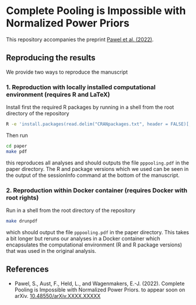 # Complete Pooling is Impossible with Normalized Power Priors

This repository accompanies the preprint [Pawel et al.
(2022)](https://doi.org/10.48550/arXiv.XXXX.XXXXX).

## Reproducing the results

We provide two ways to reproduce the manuscript

### 1. Reproduction with locally installed computational environment (requires R and LaTeX)

Install first the required R packages by running in a shell from the root
directory of the repository

``` sh
R -e 'install.packages(read.delim("CRANpackages.txt", header = FALSE)[,1])'
```

Then run

``` sh
cd paper
make pdf
```

this reproduces all analyses and should outputs the file `pppooling.pdf` in the
paper directory. The R and package versions which we used can be seen in the
output of the sessionInfo command at the bottom of the manuscript.

### 2. Reproduction within Docker container (requires Docker with root rights)

Run in a shell from the root directory of the repository

``` sh
make drunpdf
```

which should output the file `pppooling.pdf` in the paper directory. This takes
a bit longer but reruns our analyses in a Docker container which encapsulates
the computational environment (R and R package versions) that was used in the
original analysis.

## References

* Pawel, S., Aust, F., Held, L., and Wagenmakers, E.-J. (2022). Complete Pooling
  is Impossible with Normalized Power Priors. to appear soon on arXiv.
  [10.48550/arXiv.XXXX.XXXXX](https://doi.org/10.48550/arXiv.XXXX.XXXXX)
